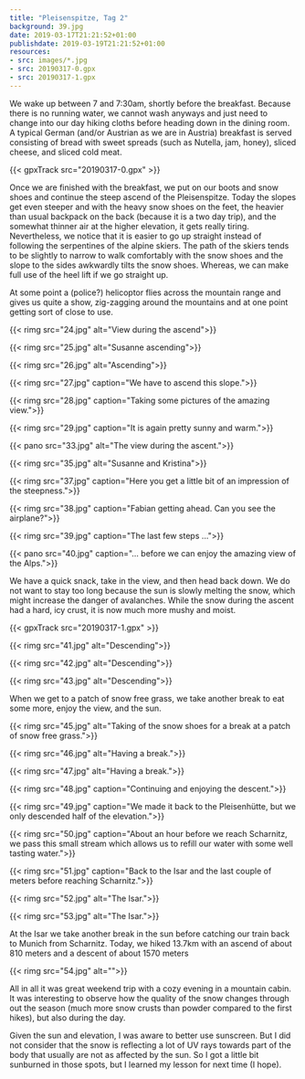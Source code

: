 ```yaml
---
title: "Pleisenspitze, Tag 2"
background: 39.jpg
date: 2019-03-17T21:21:52+01:00
publishdate: 2019-03-19T21:21:52+01:00
resources:
- src: images/*.jpg
- src: 20190317-0.gpx
- src: 20190317-1.gpx
---
```


We wake up between 7 and 7:30am, shortly before the breakfast. Because there is
no running water, we cannot wash anyways and just need to change into our day
hiking cloths before heading down in the dining room. A typical German (and/or
Austrian as we are in Austria) breakfast is served consisting of bread with
sweet spreads (such as Nutella, jam, honey), sliced cheese, and sliced cold
meat.

{{< gpxTrack src="20190317-0.gpx" >}}

Once we are finished with the breakfast, we put on our boots and snow shoes and
continue the steep ascend of the Pleisenspitze. Today the slopes get even
steeper and with the heavy snow shoes on the feet, the heavier than usual
backpack on the back (because it is a two day trip), and the somewhat thinner
air at the higher elevation, it gets really tiring. Nevertheless, we notice that
it is easier to go up straight instead of following the serpentines of the
alpine skiers. The path of the skiers tends to be slightly to narrow to walk
comfortably with the snow shoes and the slope to the sides awkwardly tilts the
snow shoes. Whereas, we can make full use of the heel lift if we go straight up.

At some point a (police?) helicoptor flies across the mountain range and gives us
quite a show, zig-zagging around the mountains and at one point getting sort of
close to use.

{{< rimg src="24.jpg" alt="View during the ascend">}}

{{< rimg src="25.jpg" alt="Susanne ascending">}}

{{< rimg src="26.jpg" alt="Ascending">}}

{{< rimg src="27.jpg" caption="We have to ascend this slope.">}}

{{< rimg src="28.jpg" caption="Taking some pictures of the amazing view.">}}

{{< rimg src="29.jpg" caption="It is again pretty sunny and warm.">}}

{{< pano src="33.jpg" alt="The view during the ascent.">}}

{{< rimg src="35.jpg" alt="Susanne and Kristina">}}

{{< rimg src="37.jpg" caption="Here you get a little bit of an impression of the steepness.">}}

{{< rimg src="38.jpg" caption="Fabian getting ahead. Can you see the airplane?">}}

{{< rimg src="39.jpg" caption="The last few steps …">}}

{{< pano src="40.jpg" caption="… before we can enjoy the amazing view of the Alps.">}}

We have a quick snack, take in the view, and then head back down. We do not want
to stay too long because the sun is slowly melting the snow, which might
increase the danger of avalanches. While the snow during the ascent had a hard,
icy crust, it is now much more mushy and moist.

{{< gpxTrack src="20190317-1.gpx" >}}

{{< rimg src="41.jpg" alt="Descending">}}

{{< rimg src="42.jpg" alt="Descending">}}

{{< rimg src="43.jpg" alt="Descending">}}

When we get to a patch of snow free grass, we take another break to eat some
more, enjoy the view, and the sun.

{{< rimg src="45.jpg" alt="Taking of the snow shoes for a break at a patch of snow free grass.">}}

{{< rimg src="46.jpg" alt="Having a break.">}}

{{< rimg src="47.jpg" alt="Having a break.">}}

{{< rimg src="48.jpg" caption="Continuing and enjoying the descent.">}}

{{< rimg src="49.jpg" caption="We made it back to the Pleisenhütte, but we only descended half of the elevation.">}}

{{< rimg src="50.jpg" caption="About an hour before we reach Scharnitz, we pass this small stream which allows us to refill our water with some well tasting water.">}}

{{< rimg src="51.jpg" caption="Back to the Isar and the last couple of meters before reaching Scharnitz.">}}

{{< rimg src="52.jpg" alt="The Isar.">}}

{{< rimg src="53.jpg" alt="The Isar.">}}

At the Isar we take another break in the sun before catching our train back to
Munich from Scharnitz. Today, we hiked 13.7km with an ascend of about 810 meters
and a descent of about 1570 meters

{{< rimg src="54.jpg" alt="">}}


All in all it was great weekend trip with a cozy evening in a mountain cabin. It
was interesting to observe how the quality of the snow changes through out the
season (much more snow crusts than powder compared to the first hikes), but also
during the day.

Given the sun and elevation, I was aware to better use sunscreen. But I did not
consider that the snow is reflecting a lot of UV rays towards part of the body
that usually are not as affected by the sun. So I got a little bit sunburned in
those spots, but I learned my lesson for next time (I hope).
